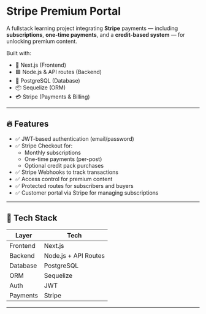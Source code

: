 # Stripe Premium Portal

A fullstack learning project integrating **Stripe** payments — including **subscriptions**, **one-time payments**, and a **credit-based system** — for unlocking premium content.

Built with:

- 🔷 Next.js (Frontend)
- 🟩 Node.js & API routes (Backend)
- 🐘 PostgreSQL (Database)
- 📦 Sequelize (ORM)
- 💳 Stripe (Payments & Billing)

---

## 🔥 Features

- ✅ JWT-based authentication (email/password)
- ✅ Stripe Checkout for:
  - Monthly subscriptions
  - One-time payments (per-post)
  - Optional credit pack purchases
- ✅ Stripe Webhooks to track transactions
- ✅ Access control for premium content
- ✅ Protected routes for subscribers and buyers
- ✅ Customer portal via Stripe for managing subscriptions

---

## 🧪 Tech Stack

| Layer         | Tech                |
|---------------|---------------------|
| Frontend      | Next.js             |
| Backend       | Node.js + API Routes|
| Database      | PostgreSQL          |
| ORM           | Sequelize           |
| Auth          | JWT                 |
| Payments      | Stripe              |
---


